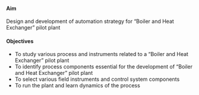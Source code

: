 #### Aim 

Design and development of automation strategy for “Boiler and Heat Exchanger” pilot plant

#### Objectives  

 - To study various process and instruments related to a “Boiler and Heat Exchanger” pilot plant
 - To identify process components essential for the development of “Boiler and Heat Exchanger” pilot plant
 - To select various field instruments and  control system components
 - To run the plant and learn dynamics of the process
 
